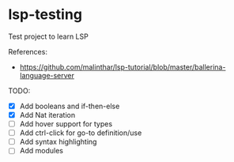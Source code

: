 # lsp-testing
Test project to learn LSP

References:
- https://github.com/malinthar/lsp-tutorial/blob/master/ballerina-language-server

TODO:
- [x] Add booleans and if-then-else
- [x] Add Nat iteration
- [ ] Add hover support for types
- [ ] Add ctrl-click for go-to definition/use
- [ ] Add syntax highlighting
- [ ] Add modules
